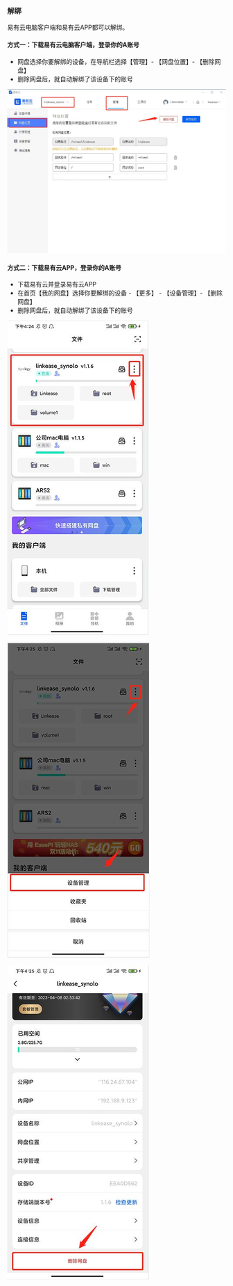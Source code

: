 ### 解绑

易有云电脑客户端和易有云APP都可以解绑。

#### 方式一：下载易有云电脑客户端，登录你的A账号
- 网盘选择你要解绑的设备，在导航栏选择【管理】- 【网盘位置】- 【删除网盘】
- 删除网盘后，就自动解绑了该设备下的账号

![image](./image/delete/14.jpg)

#### 方式二：下载易有云APP，登录你的A账号
- 下载易有云并登录易有云APP
- 在首页【我的网盘】选择你要解绑的设备 - 【更多】 - 【设备管理】- 【删除网盘】
- 删除网盘后，就自动解绑了该设备下的账号

![image](./image/delete/11.jpg)

![image](./image/delete/12.jpg)

![image](./image/delete/15.jpg)

